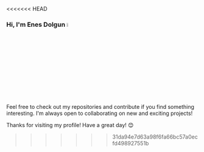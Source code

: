 <<<<<<< HEAD
### Hi, I'm Enes Dolgun <a href="https://www.gautamkrishnar.com/"><img src="https://media.giphy.com/media/hvRJCLFzcasrR4ia7z/giphy.gif" width="5%"></a>
 

Feel free to check out my repositories and contribute if you find something interesting. I'm always open to collaborating on new and exciting projects!

Thanks for visiting my profile! Have a great day! 😊
>>>>>>> 31da94e7d63a98f6fa66bc57a0ecfd498927551b
